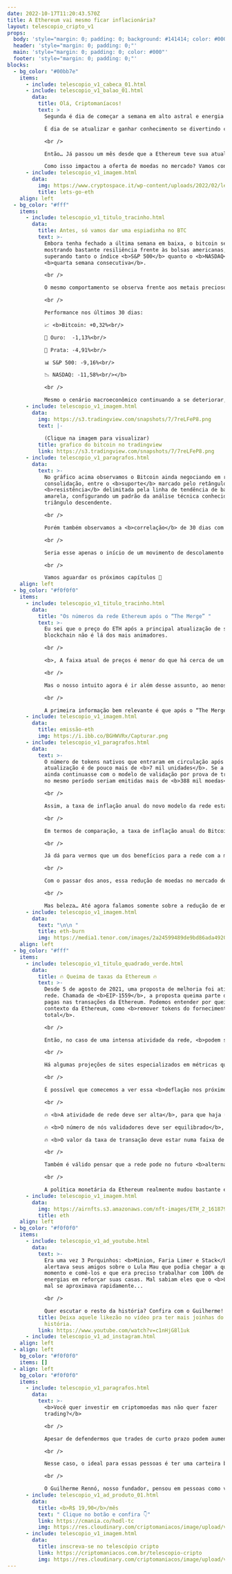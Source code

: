 ```yaml
---
date: 2022-10-17T11:20:43.570Z
title: A Ethereum vai mesmo ficar inflacionária?
layout: telescopio_cripto_v1
props:
  body: 'style="margin: 0; padding: 0; background: #141414; color: #000"'
  header: 'style="margin: 0; padding: 0;"'
  main: 'style="margin: 0; padding: 0; color: #000"'
  footer: 'style="margin: 0; padding: 0;"'
blocks:
  - bg_color: "#00bb7e"
    items:
      - include: telescopio_v1_cabeca_01.html
      - include: telescopio_v1_balao_01.html
        data:
          title: Olá, Criptomaníacos!
          text: >
            Segunda é dia de começar a semana em alto astral e energia!<br/>

            É dia de se atualizar e ganhar conhecimento se divertindo com o 🔭!

            <br />

            Então… Já passou um mês desde que a Ethereum teve sua atualização. <br/>

            Como isso impactou a oferta de moedas no mercado? Vamos conferir?
      - include: telescopio_v1_imagem.html
        data:
          img: https://www.cryptospace.it/wp-content/uploads/2022/02/lets-go-eth-ethereum-crypto-memes-fun-jokes.gif
          title: lets-go-eth
    align: left
  - bg_color: "#fff"
    items:
      - include: telescopio_v1_titulo_tracinho.html
        data:
          title: Antes, só vamos dar uma espiadinha no BTC
          text: >-
            Embora tenha fechado a última semana em baixa, o bitcoin segue
            mostrando bastante resiliência frente às bolsas americanas,
            superando tanto o índice <b>S&P 500</b> quanto o <b>NASDAQ<b> pela
            <b>quarta semana consecutiva</b>.

            <br />

            O mesmo comportamento se observa frente aos metais preciosos, conhecidos por serem clássicas reservas de valor em momentos de incerteza econômica.

            <br />

            Performance nos últimos 30 dias:

            📈 <b>Bitcoin: +0,32%<br/>

            🥇 Ouro:	 -1,13%<br/>

            🥈 Prata: -4,91%<br/>

            📊 S&P 500: -9,16%<br/>

            📉 NASDAQ: -11,58%<br/></b>

            <br />

            Mesmo o cenário macroeconômico continuando a se deteriorar, com a <b>inflação americana voltando a superar as expectativas<b> na última quarta-feira, começamos a observar certo <b>“descolamento”</b> das criptomoedas frente às principais classes de ativos.
      - include: telescopio_v1_imagem.html
        data:
          img: https://s3.tradingview.com/snapshots/7/7reLFeP8.png
          text: |-
            
            (Clique na imagem para visualizar)
          title: grafico do bitcoin no tradingview
          link: https://s3.tradingview.com/snapshots/7/7reLFeP8.png
      - include: telescopio_v1_paragrafos.html
        data:
          text: >-
            No gráfico acima observamos o Bitcoin ainda negociando em região de
            consolidação, entre o <b>suporte</b> marcado pelo retângulo e a
            <b>resistência</b> delimitada pela linha de tendência de baixa (LTB)
            amarela, configurando um padrão da análise técnica conhecido como
            triângulo descendente.

            <br />

            Porém também observamos a <b>correlação</b> de 30 dias com o índice <b>S&P500</b>, marcada em azul, voltando a se aproximar do <b>menor patamar desde janeiro de 2022</b>.

            <br />

            Seria esse apenas o início de um movimento de descolamento mais duradouro frente às bolsas americanas, deixando o Bitcoin livre para buscar novas máximas? 

            <br />

            Vamos aguardar os próximos capítulos 👀
    align: left
  - bg_color: "#f0f0f0"
    items:
      - include: telescopio_v1_titulo_tracinho.html
        data:
          title: "Os números da rede Ethereum após o “The Merge” "
          text: >-
            Eu sei que o preço do ETH após a principal atualização de sua
            blockchain não é lá dos mais animadores.

            <br />

            <b>, A faixa atual de preços é menor do que há cerca de um mês atrás</b>, quando houve a mudança do sistema de consenso da rede.

            <br />

            Mas o nosso intuito agora é ir além desse assunto, ao menos quando falamos do curto prazo. Mesmo que o mercado de baixa continue a castigar a principal altcoin, existem alguns dados que não podem ser ignorados.

            <br />

            A primeira informação bem relevante é que após o “The Merge”, a </b>queda de emissão de novas moedas</b> é bem perceptível.
      - include: telescopio_v1_imagem.html
        data:
          title: emissão-eth
          img: https://i.ibb.co/BGHWVRx/Capturar.png
      - include: telescopio_v1_paragrafos.html
        data:
          text: >-
            O número de tokens nativos que entraram em circulação após a
            atualização é de pouco mais de <b>7 mil unidades</b>. Se a rede
            ainda continuasse com o modelo de validação por prova de trabalho,
            no mesmo período seriam emitidas mais de <b>388 mil moedas</b>.

            <br />

            Assim, a taxa de inflação anual do novo modelo da rede está em <b>0,07%</b>. Sem “a fusão”, essa taxa seria de <b>3,66%</b>.

            <br />

            Em termos de comparação, a taxa de inflação anual do Bitcoin está em <b>1,72%</b>.

            <br />

            Já dá para vermos que um dos benefícios para a rede com a migração de consenso foi um <b>aumento na escassez de ETH</b>. 

            <br />

            Com o passar dos anos, essa redução de moedas no mercado deve fazer muito bem para o ativo e o colocar num cenário ainda mais positivo para a sua <b>valorização</b>.

            <br />

            Mas beleza… Até agora falamos somente sobre a redução de emissão. Para que a haja deflação entra mais um ponto importante nessa história, que é o <b>burn de moedas</b>.
      - include: telescopio_v1_imagem.html
        data:
          text: "\n\n "
          title: eth-burn
          img: https://media1.tenor.com/images/2a24599489de9bd86ada4920783bf566/tenor.gif
    align: left
  - bg_color: "#fff"
    items:
      - include: telescopio_v1_titulo_quadrado_verde.html
        data:
          title: 🔥 Queima de taxas da Ethereum 🔥
          text: >-
            Desde 5 de agosto de 2021, uma proposta de melhoria foi ativada na
            rede. Chamada de <b>EIP-1559</b>, a proposta queima parte das taxas
            pagas nas transações da Ethereum. Podemos entender por queima, no
            contexto da Ethereum, como <b>remover tokens do fornecimento
            total</b>.

            <br />

            Então, no caso de uma intensa atividade da rede, <b>podem ser queimadas mais moedas do que se emite</b>.

            <br />

            Há algumas projeções de sites especializados em métricas que dizem que estamos perto de uma virada de chave que faria com que o número total de tokens totais começasse a cair levemente.

            <br />

            É possível que comecemos a ver essa <b>deflação nos próximos meses</b> de forma consistente, mas existem alguns fatores determinantes para isso:

            <br />

            🔥 <b>A atividade de rede deve ser alta</b>, para que haja um número grande de transações;<br/>

            🔥 <b>O número de nós validadores deve ser equilibrado</b>, já que um número elevado de nodes trás ligeiro aumento de emissão de moedas;<br/>

            🔥 <b>O valor da taxa de transação deve estar numa faixa de preço que leve ao valor queimado impactar de forma significativa</b>. (alta demanda da rede geralmente leva a taxa da transação para cima)

            <br />

            Também é válido pensar que a rede pode no futuro <b>alternar entre períodos de inflação e deflação</b>, de acordo com o que acontece com as variáveis acima.

            <br />

            A política monetária da Ethereum realmente mudou bastante e isso tende a atrair holofotes para o projeto, além de dar uma boa perspectiva de valorização.
      - include: telescopio_v1_imagem.html
        data:
          img: https://airnfts.s3.amazonaws.com/nft-images/ETH_2_1618797818446.gif
          title: eth
    align: left
  - bg_color: "#f0f0f0"
    items:
      - include: telescopio_v1_ad_youtube.html
        data:
          text: >-
            Era uma vez 3 Porquinhos: <b>Minion, Faria Limer e Stack</b>. Stack
            alertava seus amigos sobre o Lula Mau que podia chegar a qualquer
            momento e comê-los e que era preciso trabalhar com 100% de suas
            energias em reforçar suas casas. Mal sabiam eles que o <b>Lula</b>
            mal se aproximava rapidamente...

            <br />

            Quer escutar o resto da história? Confira com o Guilherme!
          title: Deixa aquele likezão no vídeo pra ter mais joinhas do que lobo na
            história.
          link: https://www.youtube.com/watch?v=c1nHjG8l1uk
      - include: telescopio_v1_ad_instagram.html
    align: left
  - align: left
    bg_color: "#f0f0f0"
    items: []
  - align: left
    bg_color: "#f0f0f0"
    items:
      - include: telescopio_v1_paragrafos.html
        data:
          text: >-
            <b>Você quer investir em criptomoedas mas não quer fazer
            trading?</b>

            <br />

            Apesar de defendermos que trades de curto prazo podem aumentar sua rentabilidade, entendemos que nem todo mundo tem o tempo disponível pra operar.

            <br />

            Nesse caso, o ideal para essas pessoas é ter uma carteira bem fundamentada para o longo prazo, cujo objetivo seja acumular Bitcoins.

            <br />

            O Guilherme Rennó, nosso fundador, pensou em pessoas como você e decidiu criar a Carteira HODL, voltada para quem quer dar o primeiro passo no mercado cripto sem se preocupar em operar todo dia.
      - include: telescopio_v1_ad_produto_01.html
        data:
          title: <b>R$ 19,90</b>/mês
          text: " Clique no botão e confira 👇"
          link: https://cmania.co/hodl-tc
          img: https://res.cloudinary.com/criptomaniacos/image/upload/v1661372975/telescopio/produtos/logo_carteira_hodl_mhzjq6.png
      - include: telescopio_v1_imagem.html
        data:
          title: inscreva-se no telescópio cripto
          link: https://criptomaniacos.com.br/telescopio-cripto
          img: https://res.cloudinary.com/criptomaniacos/image/upload/v1662133224/telescopio/inscreva-se-telescopio.png
---
```

